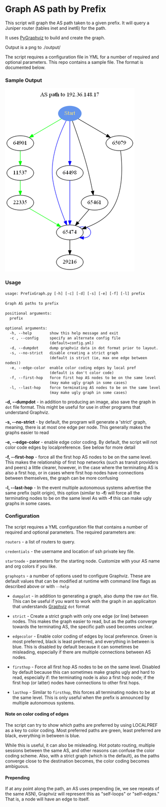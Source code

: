 # Graph AS path by Prefix

This script will graph the AS path taken to a given prefix.  It will query a Juniper router (tables inet and inet6) for the path.

It uses [PyGraphviz](https://pygraphviz.github.io/) to build and create the graph.

Output is a png to ./output/

The script requires a configuration file in YML for a number of required and optional parameters.  This repo contains a
sample file.  The format is documented below.

### Sample Output
![Sample Output](./samples/sample.png)

### Usage
```
usage: PrefixGraph.py [-h] [-c] [-d] [-s] [-e] [-f] [-l] prefix

Graph AS paths to prefix

positional arguments:
  prefix

optional arguments:
  -h, --help        show this help message and exit
  -c , --config     specify an alternate config file
                    (default=config.yml)
  -d, --dumpdot     dump graphviz data in dot format prior to layout.
  -s, --no-strict   disable creating a strict graph
                    (default is strict (ie, max one edge between nodes))
  -e, --edge-color  enable color coding edges by local pref
                    (default is don't color code)
  -f, --first-hop   force first hop AS nodes to be on the same level
                    (may make ugly graph in some cases)
  -l, --last-hop    force terminating AS nodes to be on the same level
                    (may make ugly graph in some cases)

```

**-d, --dumpdot** - in addition to producing an image, also save the graph in `dot` file format.
This might be useful for use in other programs that understand Graphviz.

**-s, --no-strict** - by default, the program will generate a 'strict' graph, meaning, there is at most one edge per
node.  This generally makes the graphs easier to read

**-e, --edge-color** - enable edge color coding.  By default, the script will not color code edges by localpreference.  See
below for more detail

**-f, --first-hop** - force all the first hop AS nodes to be on the same level. This makes the relationship of first hop
networks (such as transit providers and peers) a little clearer, however, in the case where the terminating AS is also a first hop, or in cases where first hop nodes have connections between themselves, the graph can be more confusing

**-l, --last-hop** - In the event multiple autonomous systems advertise the same prefix (split origin), this option (similar to **-f**) will force all the terminating nodes to be on the same level
As with **-f** this can make ugly graphs in some cases.

### Configuration
The script requires a YML configuration file that contains a number of required and optional parameters.
The required parameters are:

`routers` - a list of routers to query.

`credentials` - the username and location of ssh private key file.

`startnode` - parameters for the starting node.  Customize with your AS name and org colors if you like.

`graphopts` - a number of options used to configure Graphviz.  These are default values that can be modified at runtime with command line flags as described above or with `--help`

  * `dumpplot` - in addition to generating a graph, also dump the raw `dot` file.  This can be useful if you want to work with the graph in an applicaiton that understands [Graphviz](https://www.graphviz.org/) `dot` format

  * `strict` - Create a strict graph with only one edge (or line) between nodes.  This makes the graph easier to read, but as the paths converge towards the terminating AS, the specific path used becomes unclear.

  * `edgecolor` - Enable color coding of edges by local preference.  Green is most preferred, black is least preferred, and everything in between is blue.  This is disabled by default because it can sometimes be misleading, especially if there are multiple connections between AS nodes.

  * `firsthop` - Force all first hop AS nodes to be on the same level. Disabled by default because this can sometimes make graphs ugly and hard to read, especially if: the terminating node is also a first hop node; if the first hop (or latter) nodes have connections to other first hops.

  * `lasthop` - Similar to `firsthop`, this forces all terminating nodes to be at the same level.  This is only useful when the prefix is announced by multiple autonomous systems.



#### Note on color coding of edges
The script can try to show which paths are preferred by using LOCALPREF as a key to color coding.
Most preferred paths are green, least preferred are black, everything in between is blue.

While this is useful, it can also be misleading.  Hot potato routing, multiple sessions between the same AS, and other reasons can confuse the color coding scheme.  Also, with a strict graph (which is the default), as the paths converge close to the destination becomes, the color coding becomes ambiguous.


#### Prepending
If at any point along the path, an AS uses prepending (ie, we see repeats of the same ASN), Graphviz will represent this as "self-loops" or "self-edges."  That is, a node will have an edge to itself.
